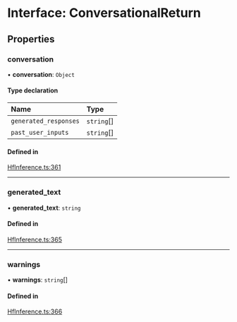 # Interface: ConversationalReturn

## Properties

### conversation

• **conversation**: `Object`

#### Type declaration

| Name | Type |
| :------ | :------ |
| `generated_responses` | `string`[] |
| `past_user_inputs` | `string`[] |

#### Defined in

[HfInference.ts:361](https://github.com/huggingface/huggingface.js/blob/main/packages/inference/src/HfInference.ts#L361)

___

### generated\_text

• **generated\_text**: `string`

#### Defined in

[HfInference.ts:365](https://github.com/huggingface/huggingface.js/blob/main/packages/inference/src/HfInference.ts#L365)

___

### warnings

• **warnings**: `string`[]

#### Defined in

[HfInference.ts:366](https://github.com/huggingface/huggingface.js/blob/main/packages/inference/src/HfInference.ts#L366)
